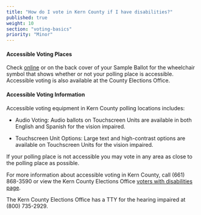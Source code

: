 ```yaml
---
title: "How do I vote in Kern County if I have disabilities?"
published: true
weight: 10
section: "voting-basics"
priority: "Minor"
---
```


#### Accessible Voting Places  

Check [online](http://elections.co.kern.ca.us/elections/VoterInfo/Address.asp) or on the back cover of your Sample Ballot for the wheelchair symbol that shows whether or not your polling place is accessible. Accessible voting is also available at the County Elections Office.  

#### Accessible Voting Information    

Accessible voting equipment in Kern County polling locations includes:  

- Audio Voting: Audio ballots on Touchscreen Units are available in both English and Spanish for the vision impaired.  

- Touchscreen Unit Options: Large text and high-contrast options are available on Touchscreen Units for the vision impaired.  

If your polling place is not accessible you may vote in any area as close to the polling place as possible.

For more information about accessible voting in Kern County, call (661) 868-3590 or view the Kern County Elections Office [voters with disabilities page](http://elections.co.kern.ca.us/ElectionsNew/Home/AdaInformation).  

The Kern County Elections Office has a TTY for the hearing impaired at (800) 735-2929.